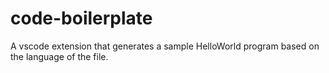 # code-boilerplate
A vscode extension that generates a sample HelloWorld program based on the language of the file.
